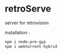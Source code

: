 # retroServe
server for retrovision



installation :
```bash
npm i node-pre-gyp
npm i webtorrent-hybrid
```
